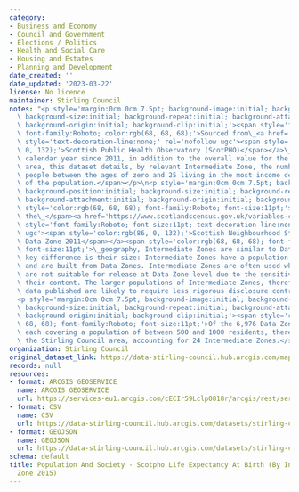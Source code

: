 ```yaml
---
category:
- Business and Economy
- Council and Government
- Elections / Politics
- Health and Social Care
- Housing and Estates
- Planning and Development
date_created: ''
date_updated: '2023-03-22'
license: No licence
maintainer: Stirling Council
notes: "<p style='margin:0cm 0cm 7.5pt; background-image:initial; background-position:initial;\
  \ background-size:initial; background-repeat:initial; background-attachment:initial;\
  \ background-origin:initial; background-clip:initial;'><span style='font-size:11pt;\
  \ font-family:Roboto; color:rgb(68, 68, 68);'>Sourced from\_<a href='https://scotland.shinyapps.io/ScotPHO_profiles_tool/'\
  \ style='text-decoration-line:none;' rel='nofollow ugc'><span style='color:rgb(86,\
  \ 0, 132);'>Scottish Public Health Observatory (ScotPHO)</span></a>\_data for each\
  \ calendar year since 2011, in addition to the overall value for the Stirling Council\
  \ area, this dataset details, by relevant Intermediate Zone, the number of young\
  \ people between the ages of zero and 25 living in the most income deprived 20%\
  \ of the population.</span></p>\n<p style='margin:0cm 0cm 7.5pt; background-image:initial;\
  \ background-position:initial; background-size:initial; background-repeat:initial;\
  \ background-attachment:initial; background-origin:initial; background-clip:initial;'><span\
  \ style='color:rgb(68, 68, 68); font-family:Roboto; font-size:11pt;'>Defined by\
  \ the\_</span><a href='https://www.scotlandscensus.gov.uk/variables-classification/sns-data-zone-2011#:~:text=The%20data%20zone%20geography%20covers,around%20500%20to%201%2C000%20residents.'\
  \ style='font-family:Roboto; font-size:11pt; text-decoration-line:none;' rel='nofollow\
  \ ugc'><span style='color:rgb(86, 0, 132);'>Scottish Neighbourhood Statistics (SNS)\
  \ Data Zone 2011</span></a><span style='color:rgb(68, 68, 68); font-family:Roboto;\
  \ font-size:11pt;'>\_geography, Intermediate Zones are similar to Data Zones. The\
  \ key difference is their size: Intermediate Zones have a population of around 4,000\
  \ and are built from Data Zones. Intermediate Zones are often used when the data\
  \ are not suitable for release at Data Zone level due to the sensitive nature of\
  \ their content. The larger populations of Intermediate Zones, therefore, mean that\
  \ data published are likely to require less rigorous disclosure control.</span></p>\n\
  <p style='margin:0cm 0cm 7.5pt; background-image:initial; background-position:initial;\
  \ background-size:initial; background-repeat:initial; background-attachment:initial;\
  \ background-origin:initial; background-clip:initial;'><span style='color:rgb(68,\
  \ 68, 68); font-family:Roboto; font-size:11pt;'>Of the 6,976 Data Zones in Scotland,\
  \ each covering a population of between 500 and 1000 residents, there are 121 within\
  \ the Stirling Council area, accounting for 24 Intermediate Zones.</span></p>"
organization: Stirling Council
original_dataset_link: https://data-stirling-council.hub.arcgis.com/maps/stirling-council::population-and-society-scotpho-life-expectancy-at-birth-by-intermediate-zone-2015
records: null
resources:
- format: ARCGIS GEOSERVICE
  name: ARCGIS GEOSERVICE
  url: https://services-eu1.arcgis.com/cECIr59LclpO818r/arcgis/rest/services/population%20and%20society%20-%20scotpho%20life%20expectancy%20at%20birth%20(by%20intermediate%20zone%202015)/FeatureServer/0
- format: CSV
  name: CSV
  url: https://data-stirling-council.hub.arcgis.com/datasets/stirling-council::population-and-society-scotpho-life-expectancy-at-birth-by-intermediate-zone-2015.csv?outSR=%7B%22latestWkid%22%3A3857%2C%22wkid%22%3A102100%7D
- format: GEOJSON
  name: GEOJSON
  url: https://data-stirling-council.hub.arcgis.com/datasets/stirling-council::population-and-society-scotpho-life-expectancy-at-birth-by-intermediate-zone-2015.geojson?outSR=%7B%22latestWkid%22%3A3857%2C%22wkid%22%3A102100%7D
schema: default
title: Population And Society - Scotpho Life Expectancy At Birth (By Intermediate
  Zone 2015)
---
```

